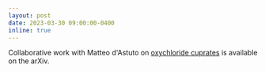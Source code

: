```yaml
---
layout: post
date: 2023-03-30 09:00:00-0400
inline: true
---
```


Collaborative work with Matteo d'Astuto on [oxychloride cuprates](/publications/#lebert2023paramagnon) is available on the arXiv.
